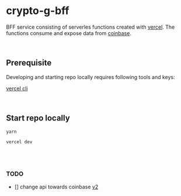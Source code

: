 # crypto-g-bff

BFF service consisting of serverles functions created with [vercel](https://vercel.com/docs/serverless-functions/introduction). The functions consume and expose data from [coinbase](https://docs.pro.coinbase.com/).

<br/>

## Prerequisite

Developing and starting repo locally requires following tools and keys:

[vercel cli](https://vercel.com/cli)

<br/>

## Start repo locally

```
yarn

vercel dev
```

<br/>

<br/>

### TODO

- [] change api towards coinbase [v2](https://developers.coinbase.com/api/v2)
